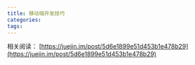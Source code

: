 ```yaml
---
title: 移动端开发技巧
categories:
tags:
---
```


相关阅读：
[https://juejin.im/post/5d6e1899e51d453b1e478b29](https://juejin.im/post/5d6e1899e51d453b1e478b29)
